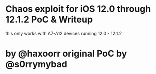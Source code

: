 # Chaos exploit for iOS 12.0 through 12.1.2 PoC & Writeup
this only works with A7-A12 devices running 12.0 - 12.1.2
# by @haxoorr original PoC by @s0rrymybad
